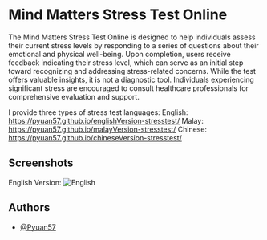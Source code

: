 
# Mind Matters Stress Test Online

​The Mind Matters Stress Test Online is designed to help individuals assess their current stress levels by responding to a series of questions about their emotional and physical well-being. Upon completion, users receive feedback indicating their stress level, which can serve as an initial step toward recognizing and addressing stress-related concerns. While the test offers valuable insights, it is not a diagnostic tool. Individuals experiencing significant stress are encouraged to consult healthcare professionals for comprehensive evaluation and support.

I provide three types of stress test languages:
English: https://pyuan57.github.io/englishVersion-stresstest/
Malay: https://pyuan57.github.io/malayVersion-stresstest/ 
Chinese: https://pyuan57.github.io/chineseVersion-stresstest/ 

## Screenshots
English Version:
![English](https://github.com/user-attachments/assets/e1c8b7cb-b87b-4197-b57f-8ed014a22871)


## Authors

- [@Pyuan57](https://www.github.com/Pyuan57)
